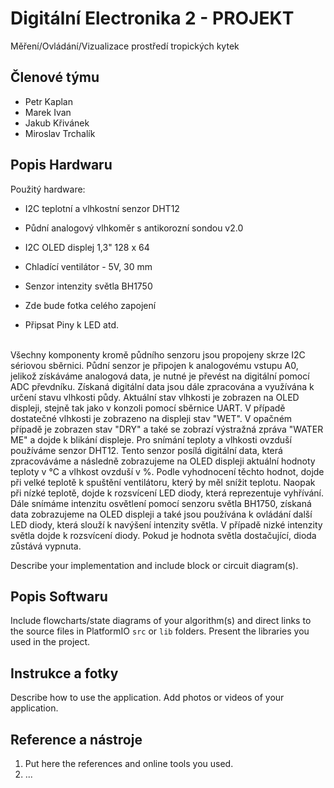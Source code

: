# Digitální Electronika 2 - PROJEKT
Měření/Ovládání/Vizualizace prostředí tropických kytek

## Členové týmu

* Petr Kaplan
* Marek Ivan
* Jakub Křivánek
* Miroslav Trchalík

## Popis Hardwaru
Použitý hardware:
* I2C teplotní a vlhkostní senzor DHT12
* Půdní analogový vlhkoměr s antikorozní sondou v2.0
* I2C OLED displej 1,3" 128 x 64
* Chladící ventilátor - 5V, 30 mm
* Senzor intenzity světla BH1750

* Zde bude fotka celého zapojení
* Připsat Piny k LED atd.
  
<br>
Všechny komponenty kromě půdního senzoru jsou propojeny skrze I2C sériovou sběrnici. Půdní senzor je připojen k analogovému vstupu A0, jelikož získáváme analogová data, je nutné je převést na digitální pomocí ADC převdníku. Získaná digitální data jsou dále zpracována a využívána k určení stavu vlhkosti půdy. Aktuální stav vlhkosti je zobrazen na OLED displeji, stejně tak jako v konzoli pomocí sběrnice UART. V případě dostatečné vlhkosti je zobrazeno na displeji stav "WET". V opačném případě je zobrazen stav "DRY" a také se zobrazí výstražná zpráva  "WATER ME" a dojde k blikání displeje. Pro snímání teploty a vlhkosti ovzduší používáme senzor DHT12. Tento senzor posílá digitální data, která zpracováváme a následně zobrazujeme na OLED displeji aktuální hodnoty teploty v °C a vlhkost ovzduší v %. Podle vyhodnocení těchto hodnot, dojde při velké teplotě k spuštění ventilátoru, který by měl snížit teplotu. Naopak při nízké teplotě, dojde k rozsvícení LED diody, která reprezentuje vyhřívání. Dále snímáme intenzitu osvětlení pomocí senzoru světla BH1750, získaná data zobrazujeme na OLED displeji a také jsou používána k ovládání další LED diody, která slouží k navýšení intenzity světla. V případě nizké intenzity světla dojde k rozsvícení diody. Pokud je hodnota světla dostačující, dioda zůstává vypnuta.



Describe your implementation and include block or circuit diagram(s).

## Popis Softwaru

Include flowcharts/state diagrams of your algorithm(s) and direct links to the source files in PlatformIO `src` or `lib` folders. Present the libraries you used in the project.

## Instrukce a fotky

Describe how to use the application. Add photos or videos of your application.

##  Reference a nástroje

1. Put here the references and online tools you used.
2. ...
